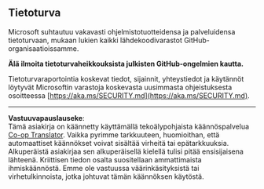 <!--
CO_OP_TRANSLATOR_METADATA:
{
  "original_hash": "7229f7490ea61a04330b79651ac4d37e",
  "translation_date": "2025-09-29T21:50:07+00:00",
  "source_file": "SECURITY.md",
  "language_code": "fi"
}
-->
<!-- BEGIN MICROSOFT SECURITY.MD V1.0.0 BLOCK -->

## Tietoturva

Microsoft suhtautuu vakavasti ohjelmistotuotteidensa ja palveluidensa tietoturvaan, mukaan lukien kaikki lähdekoodivarastot GitHub-organisaatioissamme.

**Älä ilmoita tietoturvaheikkouksista julkisten GitHub-ongelmien kautta.**

Tietoturvaraportointia koskevat tiedot, sijainnit, yhteystiedot ja käytännöt löytyvät Microsoftin varastoja koskevasta uusimmasta ohjeistuksesta osoitteessa [https://aka.ms/SECURITY.md](https://aka.ms/SECURITY.md).

<!-- END MICROSOFT SECURITY.MD BLOCK -->

---

**Vastuuvapauslauseke**:  
Tämä asiakirja on käännetty käyttämällä tekoälypohjaista käännöspalvelua [Co-op Translator](https://github.com/Azure/co-op-translator). Vaikka pyrimme tarkkuuteen, huomioithan, että automaattiset käännökset voivat sisältää virheitä tai epätarkkuuksia. Alkuperäistä asiakirjaa sen alkuperäisellä kielellä tulisi pitää ensisijaisena lähteenä. Kriittisen tiedon osalta suositellaan ammattimaista ihmiskäännöstä. Emme ole vastuussa väärinkäsityksistä tai virhetulkinnoista, jotka johtuvat tämän käännöksen käytöstä.